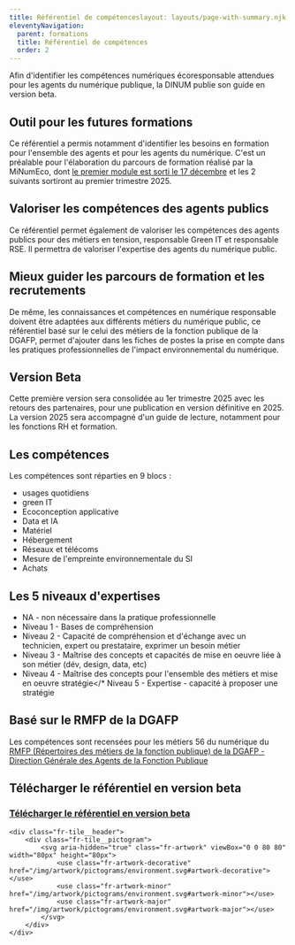 ```yaml
---
title: Référentiel de compétenceslayout: layouts/page-with-summary.njk
eleventyNavigation:
  parent: formations
  title: Référentiel de compétences
  order: 2
---
```


<!-- chapô-->
Afin d'identifier les compétences numériques écoresponsable attendues pour les agents du numérique publique, la DINUM publie son guide en version beta.

<!-- texte-->

## Outil pour les futures formations

Ce référentiel a permis notamment d'identifier les besoins en formation pour l'ensemble des agents et pour les agents du numérique. 
C'est un préalable pour l'élaboration du parcours de formation réalisé par la MiNumEco, dont [le premier module est sorti le 17 décembre](https://mentor.gouv.fr/local/catalog/pages/training.php?trainingid=3087) et les 2 suivants sortiront au premier trimestre 2025.

## Valoriser les compétences des agents publics

Ce référentiel permet également de valoriser les compétences des agents publics pour des métiers en tension, responsable Green IT et responsable RSE. Il permettra de valoriser l'expertise des agents du numérique public.

## Mieux guider les parcours de formation et les recrutements

De même, les connaissances et compétences en numérique responsable doivent être adaptées aux différents métiers du numérique public, ce référentiel basé sur le celui des métiers de la fonction publique de la DGAFP, permet d'ajouter dans les fiches de postes la prise en compte dans les pratiques professionnelles de l'impact environnemental du numérique.

## Version Beta

Cette première version sera consolidée au 1er trimestre 2025 avec les retours des partenaires, pour une publication en version définitive en 2025. La version 2025 sera accompagné d'un guide de lecture, notamment pour les fonctions RH et formation.

## Les compétences

Les compétences sont réparties en 9 blocs :

* usages quotidiens
* green IT
* Ecoconception applicative
* Data et IA
* Matériel
* Hébergement
* Réseaux et télécoms
* Mesure de l'empreinte environnementale du SI
* Achats

## Les 5 niveaux d'expertises

* NA - non nécessaire dans la pratique professionnelle
* Niveau 1 - Bases de compréhension
* Niveau 2 - Capacité de compréhension et d'échange avec un technicien, expert ou prestataire, exprimer un besoin métier
* Niveau 3 - Maîtrise des concepts et capacités de mise en oeuvre liée à son métier (dév, design, data, etc)
* Niveau 4 - Maîtrise des concepts pour l'ensemble des métiers et mise en oeuvre stratégie</* Niveau 5 - Expertise - capacité à proposer une stratégie

## Basé sur le RMFP de la DGAFP

Les compétences sont recensées pour les métiers 56 du numérique du <a href="https://www.fonction-publique.gouv.fr/files/files/actualites/rmfp-v1-complet.pdf">RMFP (Répertoires des métiers de la fonction publique) de la DGAFP - Direction Générale des Agents de la Fonction Publique</a>

## Télécharger le référentiel en version beta

<div class="fr-tile fr-tile--download fr-enlarge-link" id="tile-6735">
	<div class="fr-tile__body">
		<div class="fr-tile__content">
			<h3 class="fr-tile__title">
				<a href="/docs/2024/ReferentielCompetencesNumEco-Beta.xlsx" download>Télécharger le référentiel en version beta</a>
			</h3>
		</div>
	</div>

	<div class="fr-tile__header">
		<div class="fr-tile__pictogram">
			<svg aria-hidden="true" class="fr-artwork" viewBox="0 0 80 80" width="80px" height="80px">
				<use class="fr-artwork-decorative" href="/img/artwork/pictograms/environment.svg#artwork-decorative"></use>
				<use class="fr-artwork-minor" href="/img/artwork/pictograms/environment.svg#artwork-minor"></use>
				<use class="fr-artwork-major" href="/img/artwork/pictograms/environment.svg#artwork-major"></use>
			</svg>
		</div>
	</div>
</div>
